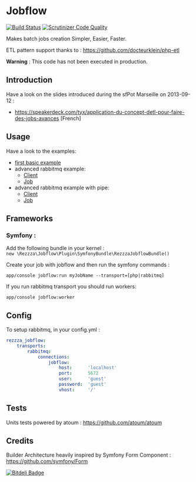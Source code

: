 Jobflow
=======
[![Build Status](https://travis-ci.org/rezzza/jobflow.png?branch=master)](https://travis-ci.org/rezzza/jobflow) [![Scrutinizer Code Quality](https://scrutinizer-ci.com/g/rezzza/jobflow/badges/quality-score.png?s=85072af67a34f8a78a0cc0b22e67eb733a3263e0)](https://scrutinizer-ci.com/g/rezzza/jobflow/)

Makes batch jobs creation Simpler, Easier, Faster.

ETL pattern support thanks to : https://github.com/docteurklein/php-etl

**Warning** : This code has not been executed in production.

Introduction
------------
Have a look on the slides introduced during the sfPot Marseille on 2013-09-12 :

- https://speakerdeck.com/tyx/application-du-concept-detl-pour-faire-des-jobs-avances [French]

Usage
-----

Have a look to the examples:

- [first basic example](/examples/basic.php)
- advanced rabbitmq example:
    - [Client](/examples/placetostreet-rmq.php)
    - [Job](/examples/jobs/PlaceToStreetJob.php)
- advanced rabbitmq example with pipe:
    - [Client](/examples/github-contributor-email.php)
    - [Job](/examples/jobs/GithubEmailJob.php)

Frameworks
----------
### Symfony :
Add the following bundle in your kernel :  
`new \Rezzza\Jobflow\Plugin\SymfonyBundle\RezzzaJobflowBundle()`

Create your job with jobflow and then run the symfony commands :

```
app/console jobflow:run myJobName --transport=[php|rabbitmq]
```

If you run rabbitmq transport you should run workers:
```
app/console jobflow:worker
```

Config
------

To setup rabbitmq, in your config.yml :

```yaml
rezzza_jobflow:
    transports:
        rabbitmq:
            connections:
                jobflow:
                    host:      'localhost'
                    port:      5672
                    user:      'guest'
                    password:  'guest'
                    vhost:     '/'
```

Tests
-----

Units tests powered by atoum : https://github.com/atoum/atoum

Credits
-------

Builder Architecture heavily inspired by Symfony Form Component : https://github.com/symfony/Form

[![Bitdeli Badge](https://d2weczhvl823v0.cloudfront.net/rezzza/jobflow/trend.png)](https://bitdeli.com/free "Bitdeli Badge")

